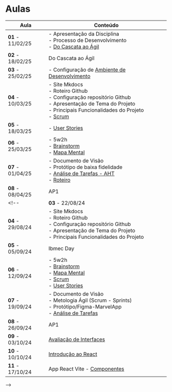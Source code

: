 # Aulas

| Aula | Conteúdo |
|----------|----------|
| __01__ - 11/02/25   | - Apresentação da Disciplina <br> - Processo de Desenvolvimento <br> - [Do Cascata ao Ágil](../assets/Aulas/Do%20Cascata%20ao%20Ágil%20-%20Front-End.pdf)|
| __02__ - 18/02/25   | Do Cascata ao Ágil |
| __03__ - 25/02/25   | - Configuração de [ Ambiente de Desenvolvimento](https://liveestacio-my.sharepoint.com/:w:/g/personal/00661711722_professores_ibmec_edu_br/EU2fCcJwgTFLvWNyOSUtNWABng3aZ0HtBI38y6beD8dItQ?e=YGKULY)<br> |
| __04__ - 10/03/25   | - Site Mkdocs <br>- Roteiro Github <br>- Configuração repositório Github <br>- Apresentação de Tema do Projeto<br>- Principais Funcionalidades do Projeto <br>- [Scrum](../assets/Aulas/Mapa+do+Scrum+Framework+utilizado+nas+aulas.pdf) | 
|__05__ - 18/03/25   | - [User Stories](../assets/Aulas/Scrum.pdf) |
| __06__ - 25/03/25   | - 5w2h <br>- [Brainstorm](../assets/Aulas/O%20processo%20de brainstorm.pdf)<br>- [Mapa Mental](../assets/Aulas/Mapa%20Mental.pdf) |
| __07__ - 01/04/25   | - Documento de Visão <br> - Protótipo de baixa fidelidade <br> - [Análise de Tarefas - AHT](../assets/Aulas/Análise%20de%20Tarefas.pdf) <br> - [Roteiro](https://jonh-carvalho.github.io/PFE_25.1_8001/_Disciplina/Roteiros/EpicsFeaturesUserStories/) |
| __08__ - 08/04/25   | AP1 |
<!-- | __03__ - 22/08/24   | - Apresentação de Tema do Projeto<br>- Configuração de [ Ambiente de Desenvolvimento](https://liveestacio-my.sharepoint.com/:w:/g/personal/00661711722_professores_ibmec_edu_br/EU2fCcJwgTFLvWNyOSUtNWABAykAdvtuiY2eOTitau10zA?e=NyuXZm)<br> |
| __04__ - 29/08/24   | - Site Mkdocs<br>- Roteiro Github<br>- Configuração repositório Github<br>- Apresentação de Tema do Projeto<br>- Principais Funcionalidades do Projeto |
| __05__ - 05/09/24   | Ibmec Day |
| __06__ - 12/09/24   | - 5w2h<br>- [Brainstorm](../assets/Aulas/O%20processo%20de brainstorm.pdf)<br>- [Mapa Mental](../assets/Aulas/Mapa%20Mental.pdf)<br>- [Scrum](../assets/Aulas/Mapa+do+Scrum+Framework+utilizado+nas+aulas.pdf)<br>- [User Stories](../assets/Aulas/Scrum.pdf) |
| __07__ - 19/09/24   | - Documento de Visão<br>- Metologia Ágil (Scrum - Sprints)<br>- Protótipo/Figma-MarvelApp<br>- [Análise de Tarefas](../assets/Aulas/Análise%20de%20Tarefas.pdf) |
| __08__ - 26/09/24   | AP1 |
| __09__ - 03/10/24   | [Avaliação de Interfaces](../assets/Aulas/Avaliação_de_Interfaces.pdf) | 
| __10__ - 10/10/24   | [Introdução ao React](../assets/Aulas/Introducao-ao-Reactjs.pdf) | 
| __11__ - 17/10/24   | App React Vite - [Componentes](../_Disciplina/Roteiros/React/Componentes.md) | 
-->